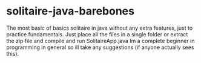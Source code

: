 # solitaire-java-barebones
The most basic of basics solitaire in java without any extra features, just to practice fundamentals.
Just place all the files in a single folder or extract the zip file and compile and run SolitaireApp.java
Im a complete beginner in programming in general so ill take any suggestions (if anyone actually sees this).
